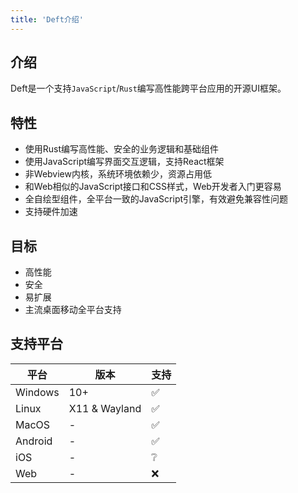 ```yaml
---
title: 'Deft介绍'
---
```


## 介绍

Deft是一个支持`JavaScript`/`Rust`编写高性能跨平台应用的开源UI框架。

## 特性

* 使用Rust编写高性能、安全的业务逻辑和基础组件
* 使用JavaScript编写界面交互逻辑，支持React框架
* 非Webview内核，系统环境依赖少，资源占用低
* 和Web相似的JavaScript接口和CSS样式，Web开发者入门更容易
* 全自绘型组件，全平台一致的JavaScript引擎，有效避免兼容性问题
* 支持硬件加速

## 目标

* 高性能
* 安全
* 易扩展
* 主流桌面移动全平台支持

## 支持平台

| 平台      | 版本            | 支持 |
|---------|---------------|----|
| Windows | 10+           | ✅  |
| Linux   | X11 & Wayland | ✅  |
| MacOS   | -             | ✅  |
| Android | -             | ✅  |
| iOS     | -             | ❔  |
| Web     | -             | ❌  |
